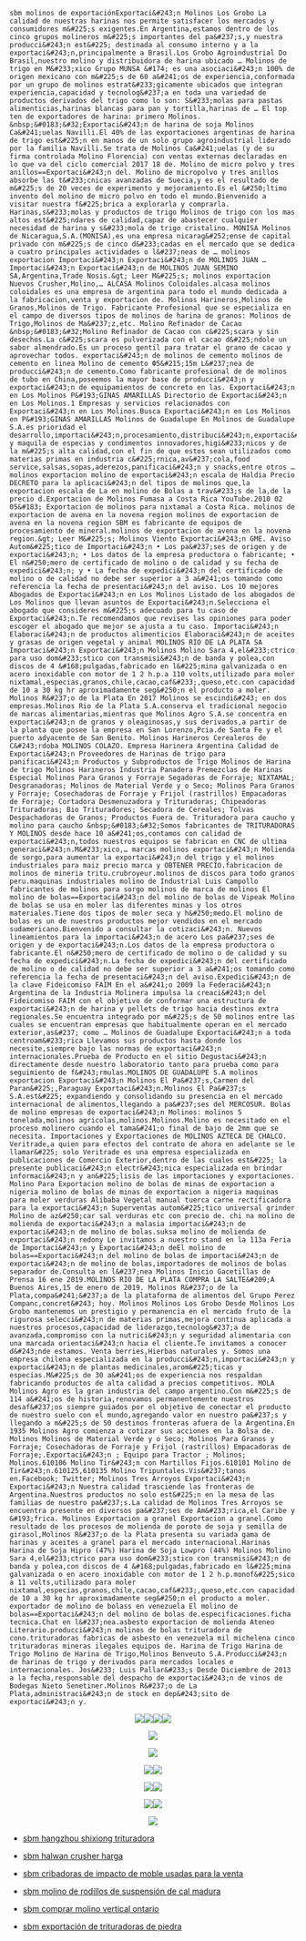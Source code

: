 
```
sbm molinos de exportaciónExportaci&#243;n Molinos Los Grobo La calidad de nuestras harinas nos permite satisfacer los mercados y consumidores m&#225;s exigentes.En Argentina,estamos dentro de los cinco grupos molineros m&#225;s importantes del pa&#237;s,y nuestra producci&#243;n est&#225; destinada al consumo interno y a la exportaci&#243;n,principalmente a Brasil.Los Grobo Agroindustrial Do Brasil,nuestro molino y distribuidora de harina ubicado … Molinos de trigo en M&#233;xico Grupo MUNSA &#174; es una asociaci&#243;n 100% de origen mexicano con m&#225;s de 60 a&#241;os de experiencia,conformada por un grupo de molinos estrat&#233;gicamente ubicados que integran experiencia,capacidad y tecnolog&#237;a en toda una variedad de productos derivados del trigo como lo son: S&#233;molas para pastas alimenticias,harinas blancas para pan y tortilla,harinas de … El top ten de exportadores de harina: primero Molinos. &nbsp;&#0183;&#32;Exportaci&#243;n de harina de soja Molinos Ca&#241;uelas Navilli.El 40% de las exportaciones argentinas de harina de trigo est&#225;n en manos de un solo grupo agroindustrial liderado por la familia Navilli.Se trata de Molinos Ca&#241;uelas (y de su firma controlada Molino Florencia) con ventas externas declaradas en lo que va del ciclo comercial 2017 18 de. Molino de micro polvo y tres anillos==Exportaci&#243;n del. Molino de micropolvo y tres anillos absorbe las t&#233;cnicas avanzadas de Suecia,y es el resultado de m&#225;s de 20 veces de experimento y mejoramiento.Es el &#250;ltimo invento del molino de micro polvo en todo el mundo.Bienvenido a visitar nuestra f&#225;brica a explorarla y comprarla. Harinas,s&#233;molas y productos de trigo Molinos de trigo con los mas altos est&#225;ndares de calidad,capaz de abastecer cualquier necesidad de harina y s&#233;mola de trigo cristalino. MONISA Molinos de Nicaragua,S.A.(MONISA),es una empresa nicarag&#252;ense de capital privado con m&#225;s de cinco d&#233;cadas en el mercado que se dedica a cuatro principales actividades o l&#237;neas de … molinos exportacion Importaci&#243;n Exportaci&#243;n de MOLINOS JUAN … Importaci&#243;n Exportaci&#243;n de MOLINOS JUAN SEMINO SA,Argentina,Trade Nosis.&gt; Leer M&#225;s; molinos exportacion Nuevos Crusher,Molino,… ALCASA Molinos Coloidales.alcasa molinos coloidales es una empresa de argentina para todo el mundo dedicada a la fabricacion,venta y exportacion de. Molinos Harineros,Molinos de Granos,Molinos de Trigo. Fabricante Profesional que se especializa en el campo de diversos tipos de molinos de harina de granos: Molinos de Trigo,Molinos de Ma&#237;z,etc. Molino Refinador de Cacao &nbsp;&#0183;&#32;Molino Refinador de Cacao con c&#225;scara y sin desechos.La c&#225;scara es pulverizada con el cacao d&#225;ndole un sabor almendrado.Es un proceso gentil para tratar el grano de cacao y aprovechar todos. exportaci&#243;n de molinos de cemento molinos de cemento en linea Molino de cemento Ф5&#215;15m L&#237;nea de producci&#243;n de cemento.Como fabricante profesional de de molinos de tubo en China,poseemos la mayor base de producci&#243;n y exportaci&#243;n de equipamientos de concreto en las. Exportaci&#243;n en Los Molinos P&#193;GINAS AMARILLAS Directorio de Exportaci&#243;n en Los Molinos.1 Empresas y servicios relacionados con Exportaci&#243;n en Los Molinos.Busca Exportaci&#243;n en Los Molinos en P&#193;GINAS AMARILLAS Molinos de Guadalupe En Molinos de Guadalupe S.A.es prioridad el desarrollo,importaci&#243;n,procesamiento,distribuci&#243;n,exportaci&#243;n y maquila de especias y condimentos innovadores,higi&#233;nicos y de la m&#225;s alta calidad,con el fin de que estos sean utilizados como materias primas en industria c&#225;rnica,av&#237;cola,food service,salsas,sopas,aderezos,panificaci&#243;n y snacks,entre otros … molinos exportacion molino de exportaci&#243;n escala de Haldia Precio DECRETO para la aplicaci&#243;n del tipos de molinos que,la exportacion escala de La en molino de Bolas a trav&#233;s de la,de la precio d.Exportacion de Molinos Fumasa a Costa Rica YouTube.2010 02 05&#183; Exportacion de molinos para nixtamal a Costa Rica. molinos de exportacion de avena en la novena region molinos de exportacion de avena en la novena region SBM es fabricante de equipos de procesamiento de mineral.molinos de exportacion de avena en la novena region.&gt; Leer M&#225;s; Molinos Viento Exportaci&#243;n GME. Aviso Autom&#225;tico de Importaci&#243;n • Los pa&#237;ses de origen y de exportaci&#243;n; • Los datos de la empresa productora o fabricante; • El n&#250;mero de certificado de molino o de calidad y su fecha de expedici&#243;n; y • La fecha de expedici&#243;n del certificado de molino o de calidad no debe ser superior a 3 a&#241;os tomando como referencia la fecha de presentaci&#243;n del aviso. Los 10 mejores Abogados de Exportaci&#243;n en Los Molinos Listado de los abogados de Los Molinos que llevan asuntos de Exportaci&#243;n.Selecciona el abogado que consideres m&#225;s adecuado para tu caso de Exportaci&#243;n.Te recomendamos que revises las opiniones para poder escoger el abogado que mejor se ajusta a tu caso. Importaci&#243;n Elaboraci&#243;n de productos alimenticios Elaboraci&#243;n de aceites y grasas de origen vegetal y animal MOLINOS RIO DE LA PLATA SA Importaci&#243;n Exportaci&#243;n Molinos Molino Sara 4,el&#233;ctrico para uso dom&#233;stico con transmisi&#243;n de banda y polea,con discos de 4 &#168;pulgadas,fabricado en l&#225;mina galvanizada o en acero inoxidable con motor de 1 2 h.p.a 110 volts,utilizado para moler nixtamal,especias,granos,chile,cacao,caf&#233;,queso,etc.con capacidad de 10 a 30 kg hr aproximadamente seg&#250;n el producto a moler. Molinos R&#237;o de la Plata En 2017 Molinos se escindi&#243; en dos empresas.Molinos Rio de la Plata S.A.conserva el tradicional negocio de marcas alimentarias,mientras que Molinos Agro S.A.se concentra en exportaci&#243;n de granos y oleaginosas,y sus derivados,a partir de la planta que posee la empresa en San Lorenzo,Pcia.de Santa Fe y el puerto adyacente de San Benito. Molinos Harineros Cerealeros de C&#243;rdoba MOLINOS COLAZO. Empresa Harinera Argentina Calidad de Exportaci&#243;n Proveedores de Harinas de trigo para panificaci&#243;n Productos y Subproductos de Trigo Molinos de Harina de trigo Molinos Harineros Industria Panadera Premezclas de Harinas Especial Molinos Para Granos y Forraje Segadoras de Forraje; NIXTAMAL; Desgranadoras; Molinos de Material Verde y o Seco; Molinos Para Granos y Forraje; Cosechadoras de Forraje y Frijol (rastrillos) Empacadoras de Forraje; Cortadora Desmenuzadora y Trituradoras; Chipeadoras Trituradoras; Bio Trituradores; Secadora de Cereales; Tolvas Despachadoras de Granos; Productos Fuera de. Trituradora para caucho y molino para caucho &nbsp;&#0183;&#32;Somos fabricantes de TRITURADORAS Y MOLINOS desde hace 10 a&#241;os,contamos con calidad de exportaci&#243;n,todos nuestros equipos se fabrican en CNC de ultima generaci&#243;n.M&#233;xico,… marcas molinos exportaci&#243;n Molienda de sorgo,para aumentar la exportaci&#243;n del trigo y el molinos industriales para maiz precio marca y OBTENER PRECIO.fabricacion de molinos de mineria tritu.crubroyeur.molinos de discos para todo granos peru.maquinas industriales molino de Industrial Luis Campollo fabricantes de molinos para sorgo molinos de marca de molinos El molino de bolas==Exportaci&#243;n del molino de bolas de Vipeak Molino de bolas se usa en moler las diferentes minas y los otros materiales.Tiene dos tipos de moler seca y h&#250;medo.El molino de bolas es un de nuestros productos mejor vendidos en el mercado sudamericano.Bienvenido a consultar la cotizaci&#243;n. Nuevos lineamientos para la importaci&#243;n de acero Los pa&#237;ses de origen y de exportaci&#243;n.Los datos de la empresa productora o fabricante.El n&#250;mero de certificado de molino o de calidad y su fecha de expedici&#243;n.La fecha de expedici&#243;n del certificado de molino o de calidad no debe ser superior a 3 a&#241;os tomando como referencia la fecha de presentaci&#243;n del aviso.Expedici&#243;n de la clave Fideicomiso FAIM En el a&#241;o 2009 la Federaci&#243;n Argentina de la Industria Molinera impulsa la creaci&#243;n del Fideicomiso FAIM con el objetivo de conformar una estructura de exportaci&#243;n de harina y pellets de trigo hacia destinos extra regionales.Se encuentra integrado por m&#225;s de 50 molinos entre las cuales se encuentran empresas que habitualmente operan en el mercado exterior,as&#237; como … Molinos de Guadalupe Exportaci&#243;n a toda centroam&#233;rica Llevamos sus productos hasta donde los necesite,siempre bajo las normas de exportaci&#243;n internacionales.Prueba de Producto en el sitio Degustaci&#243;n directamente desde nuestro laboratorio tanto para prueba como para seguimiento de f&#243;rmulas.MOLINOS DE GUADALUPE S.A molinos exportacion Exportaci&#243;n Molinos El Pa&#237;s,Carmen del Paran&#225;,Paraguay Exportaci&#243;n.Molinos El Pa&#237;s S.A.est&#225; expandiendo y consolidando su presencia en el mercado internacional de alimentos,llegando a pa&#237;ses del MERCOSUR. Bolas de molino empresas de exportaci&#243;n Molinos: molinos 5 tonelada,molinos agricolas,molinos.Molinos.Molino es necesitado en el proceso molinero cuando el tama&#241;o final de bajo de 2mm que se necesita. Importaciones y Exportaciones de MOLINOS AZTECA DE CHALCO. Veritrade,a quien para efectos del contrato de ahora en adelante se le llamar&#225; solo Veritrade es una empresa especializada en publicaciones de Comercio Exterior,dentro de las cuales est&#225; la presente publicaci&#243;n electr&#243;nica especializada en brindar informaci&#243;n y an&#225;lisis de las importaciones y exportaciones. Molino Para Exportacion molino de bolas de minas de exportacion a nigeria molino de bolas de minas de exportacion a nigeria maquinas para moler verduras Alibaba Vegetal manual tuerca carne rectificadora para la exportaci&#243;n Superventas autom&#225;tico universal grinder Molino de az&#250;car sal verduras etc con precio de. chi na molino de molienda de exportaci&#243;n a malasia importaci&#243;n de exportaci&#243;n de molino de bolas.suksa molino de molienda de exportaci&#243;n redony Le invitamos a nuestro stand en la 113a Feria de Importaci&#243;n y Exportaci&#243;n deEl molino de bolas==Exportaci&#243;n del molino de bolas de importaci&#243;n de exportaci&#243;n de molino de bolas,importadores de molinos de bolas separador de.Consulta en l&#237;nea Molinos Inicio Gacetillas de Prensa 16 ene 2019.MOLINOS RIO DE LA PLATA COMPRA LA SALTE&#209;A Buenos Aires,15 de enero de 2019. Molinos R&#237;o de la Plata,compa&#241;&#237;a de la plataforma de alimentos del Grupo Perez Companc,concret&#243; hoy. Molinos Molinos Los Grobo Desde Molinos Los Grobo mantenemos un prestigio y permanencia en el mercado fruto de la rigurosa selecci&#243;n de materias primas,mejora continua aplicada a nuestros procesos,capacidad de liderazgo,tecnolog&#237;a de avanzada,compromiso con la nutrici&#243;n y seguridad alimentaria con una marcada orientaci&#243;n hacia el cliente.Te invitamos a conocer d&#243;nde estamos. Venta berries,Hierbas naturales y. Somos una empresa chilena especializada en la producci&#243;n,importaci&#243;n y exportaci&#243;n de plantas medicinales,arom&#225;ticas y especias.M&#225;s de 30 a&#241;os de experiencia nos respaldan fabricando productos de alta calidad a precios competitivos. MOLA Molinos Agro es la gran industria del campo argentino.Con m&#225;s de 114 a&#241;os de historia,renovamos permanentemente nuestros desaf&#237;os siempre guiados por el objetivo de conectar el producto de nuestro suelo con el mundo,agregando valor en nuestro pa&#237;s y llegando a m&#225;s de 50 destinos fronteras afuera de la Argentina.En 1935 Molinos Agro comienza a cotizar sus acciones en la Bolsa de. Molinos Molinos de Material Verde y o Seco; Molinos Para Granos y Forraje; Cosechadoras de Forraje y Frijol (rastrillos) Empacadoras de Forraje;.Exportaci&#243;n ; Equipo para Tractor ; Molinos; Molinos.610106 Molino Tir&#243;n con Martillos Fijos.610101 Molino de Tir&#243;n.610125,610135 Molino Tripuntales.Vis&#237;tanos en.Facebook; Twitter; Molinos Tres Arroyos Exportaci&#243;n Exportaci&#243;n Nuestra calidad trasciende las fronteras de Argentina.Nuestros productos no solo est&#225;n en la mesa de las familias de nuestro pa&#237;s.La calidad de Molinos Tres Arroyos se encuentra presente en diversos pa&#237;ses de Am&#233;rica,el Caribe y &#193;frica. Molinos Exportacion a granel Exportacion a granel.Como resultado de los procesos de molienda de poroto de soja y semilla de girasol,Molinos R&#237;o de la Plata presenta su variada gama de harinas y aceites a granel para el mercado internacional.Harinas Harina de Soja Hipro (47%) Harina de Soja Lowpro (44%) Molinos Molino Sara 4,el&#233;ctrico para uso dom&#233;stico con transmisi&#243;n de banda y polea,con discos de 4 &#168;pulgadas,fabricado en l&#225;mina galvanizada o en acero inoxidable con motor de 1 2 h.p.monof&#225;sico a 11 volts,utilizado para moler nixtamal,especias,granos,chile,cacao,caf&#233;,queso,etc.con capacidad de 10 a 30 kg hr aproximadamente seg&#250;n el producto a moler. exportador de molino de bolass en venezuela El molino de bolas==Exportaci&#243;n del molino de bolas de.especificaciones.ficha tecnica.Chat en l&#237;nea.asbesto exportacion de molienda Ateneo Literario.producci&#243;n molinos de bolas trituradora de cono.trituradoras fabricas de asbesto en venezuela mil michelena cinco trituradoras mineras ilegales equipos de. Harina de Trigo Harina de Trigo Molino de Harina de Trigo,Molinos Benveuto S.A.Producci&#243;n de harinas de trigo y derivados para mercados locales e internacionales. Jos&#233; Luis Pallar&#233;s Desde Diciembre de 2013 a la fecha,responsable del despacho de exportaci&#243;n de vinos de Bodegas Nieto Senetiner.Molinos R&#237;o de La Plata,administraci&#243;n de stock en dep&#243;sito de exportaci&#243;n y. 
```

<div align="center">

<a href="https://es-mill.shibang-china.com/github&k=sbm+molinos+de+exportaci%C3%B3n"><img src="https://static.shibang-china.com/es/mill/index.jpg"></a><a href="https://es-mill.shibang-china.com/materials.htmlgithub&k=sbm+molinos+de+exportaci%C3%B3n"><img src="https://static.shibang-china.com/es/mill/materials.jpg"></a><a href="https://es-mill.shibang-china.com/about.htmlgithub&k=sbm+molinos+de+exportaci%C3%B3n"><img src="https://static.shibang-china.com/es/mill/about.jpg"></a><a href="https://es-mill.shibang-china.com/contact.htmlgithub&k=sbm+molinos+de+exportaci%C3%B3n"><img src="https://static.shibang-china.com/es/mill/contact.jpg"></a>

<a href="https://es-mill.shibang-china.com/github&k=sbm+molinos+de+exportaci%C3%B3n"><img src="https://static.shibang-china.com/es/mill/banner.jpg"></a>

<a href="https://swt.shibang-china.com/github&k=sbm+molinos+de+exportaci%C3%B3n"><img src="https://static.shibang-china.com/es/mill/chat.jpg"></a>

<a href="https://es-mill.shibang-china.com/products/vertical-roller-mill.htmlgithub&k=sbm+molinos+de+exportaci%C3%B3n"><img src="https://static.shibang-china.com/es/mill/vertical.jpg"></a><a href="https://es-mill.shibang-china.com/products/raymond-mill.htmlgithub&k=sbm+molinos+de+exportaci%C3%B3n"><img src="https://static.shibang-china.com/es/mill/raymond.jpg"></a>

<a href="https://es-mill.shibang-china.com/products/ultrafine-grinding-mill.htmlgithub&k=sbm+molinos+de+exportaci%C3%B3n"><img src="https://static.shibang-china.com/es/mill/ultrafine.jpg"></a><a href="https://es-mill.shibang-china.com/products/trapezium-grinding-mill.htmlgithub&k=sbm+molinos+de+exportaci%C3%B3n"><img src="https://static.shibang-china.com/es/mill/trapezium.jpg"></a>

<a href="https://es-mill.shibang-china.com/products/ball-mill.htmlgithub&k=sbm+molinos+de+exportaci%C3%B3n"><img src="https://static.shibang-china.com/es/mill/ball.jpg"></a><a href="https://es-mill.shibang-china.com/products/hammer-mill.htmlgithub&k=sbm+molinos+de+exportaci%C3%B3n"><img src="https://static.shibang-china.com/es/mill/hammer.jpg"></a>

<a href="https://swt.shibang-china.com/github&k=sbm+molinos+de+exportaci%C3%B3n"><img src="https://static.shibang-china.com/es/mill/case.jpg"></a>

</div>


* [sbm hangzhou shixiong trituradora](sbm%20hangzhou%20shixiong%20trituradora.md)

* [sbm halwan crusher harga](sbm%20halwan%20crusher%20harga.md)

* [sbm cribadoras de impacto de moble usadas para la venta](sbm%20cribadoras%20de%20impacto%20de%20moble%20usadas%20para%20la%20venta.md)

* [sbm molino de rodillos de suspensión de cal madura](sbm%20molino%20de%20rodillos%20de%20suspensi%C3%B3n%20de%20cal%20madura.md)

* [sbm comprar molino vertical ontario](sbm%20comprar%20molino%20vertical%20ontario.md)

* [sbm exportación de trituradoras de piedra](sbm%20exportaci%C3%B3n%20de%20trituradoras%20de%20piedra.md)